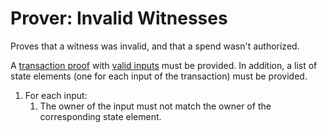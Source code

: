 Prover: Invalid Witnesses
===

Proves that a witness was invalid, and that a spend wasn't authorized.

A [transaction proof](./../1.%20Data%20Structures/Transactions.md) with [valid inputs](./../2.%20Verifiers/Inputs.md) must be provided. In addition, a list of state elements (one for each input of the transaction) must be provided.
1. For each input:
    1. The owner of the input must not match the owner of the corresponding state element.
